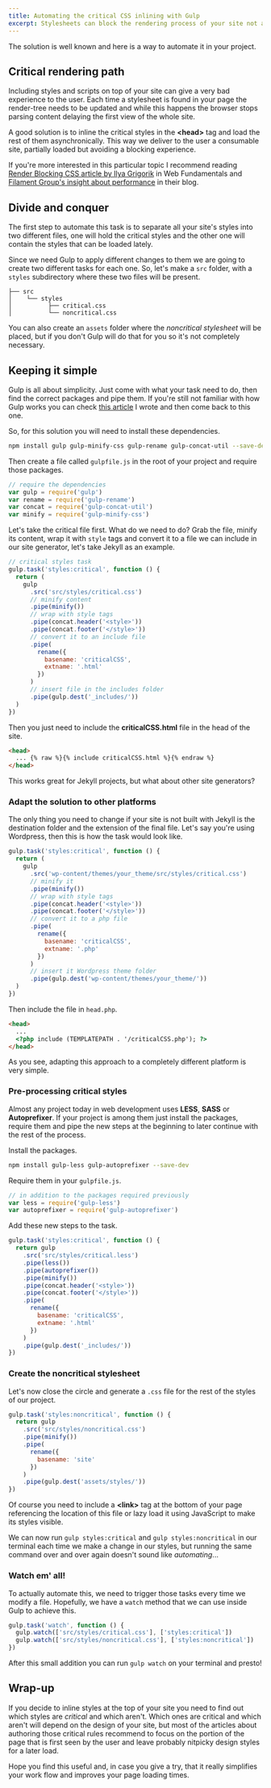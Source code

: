 ```yaml
---
title: Automating the critical CSS inlining with Gulp
excerpt: Stylesheets can block the rendering process of your site not allowing the user to see the content while all the resources are being loaded.
---
```


The solution is well known and here is a way to automate it in your project.

## Critical rendering path

Including styles and scripts on top of your site can give a very bad experience to the user. Each time a stylesheet is found in your page the render-tree needs to be updated and while this happens the browser stops parsing content delaying the first view of the whole site.

A good solution is to inline the critical styles in the **&lt;head&gt;** tag and load the rest of them asynchronically. This way we deliver to the user a consumable site, partially loaded but avoiding a blocking experience.

If you're more interested in this particular topic I recommend reading <a href="https://developers.google.com/web/fundamentals/performance/critical-rendering-path/render-blocking-css" target="_blank">Render Blocking CSS article by Ilya Grigorik</a> in Web Fundamentals and <a href="https://www.filamentgroup.com/lab/performance-rwd.html" target="_blank">Filament Group's insight about performance</a> in their blog.

## Divide and conquer

The first step to automate this task is to separate all your site's styles into two different files, one will hold the critical styles and the other one will contain the styles that can be loaded lately.

Since we need Gulp to apply different changes to them we are going to create two different tasks for each one. So, let's make a `src` folder, with a `styles` subdirectory where these two files will be present.

```
├── src
│    └── styles
│          ├── critical.css
│          └── noncritical.css
```

You can also create an `assets` folder where the _noncritical stylesheet_ will be placed, but if you don't Gulp will do that for you so it's not completely necessary.

## Keeping it simple

Gulp is all about simplicity. Just come with what your task need to do, then find the correct packages and pipe them. If you're still not familiar with how Gulp works you can check <a href="http://jeremenichelli.github.io/2015/05/using-gulp/" target="_blank">this article</a> I wrote and then come back to this one.

So, for this solution you will need to install these dependencies.

```bash
npm install gulp gulp-minify-css gulp-rename gulp-concat-util --save-dev
```

Then create a file called `gulpfile.js` in the root of your project and require those packages.

```js
// require the dependencies
var gulp = require('gulp')
var rename = require('gulp-rename')
var concat = require('gulp-concat-util')
var minify = require('gulp-minify-css')
```

Let's take the critical file first. What do we need to do? Grab the file, minify its content, wrap it with `style` tags and convert it to a file we can include in our site generator, let's take Jekyll as an example.

```js
// critical styles task
gulp.task('styles:critical', function () {
  return (
    gulp
      .src('src/styles/critical.css')
      // minify content
      .pipe(minify())
      // wrap with style tags
      .pipe(concat.header('<style>'))
      .pipe(concat.footer('</style>'))
      // convert it to an include file
      .pipe(
        rename({
          basename: 'criticalCSS',
          extname: '.html'
        })
      )
      // insert file in the includes folder
      .pipe(gulp.dest('_includes/'))
  )
})
```

Then you just need to include the **criticalCSS.html** file in the head of the site.

```html
<head>
  ... {% raw %}{% include criticalCSS.html %}{% endraw %}
</head>
```

This works great for Jekyll projects, but what about other site generators?

### Adapt the solution to other platforms

The only thing you need to change if your site is not built with Jekyll is the destination folder and the extension of the final file. Let's say you're using Wordpress, then this is how the task would look like.

```js
gulp.task('styles:critical', function () {
  return (
    gulp
      .src('wp-content/themes/your_theme/src/styles/critical.css')
      // minify it
      .pipe(minify())
      // wrap with style tags
      .pipe(concat.header('<style>'))
      .pipe(concat.footer('</style>'))
      // convert it to a php file
      .pipe(
        rename({
          basename: 'criticalCSS',
          extname: '.php'
        })
      )
      // insert it Wordpress theme folder
      .pipe(gulp.dest('wp-content/themes/your_theme/'))
  )
})
```

Then include the file in `head.php`.

```html
<head>
  ...
  <?php include (TEMPLATEPATH . '/criticalCSS.php'); ?>
</head>
```

As you see, adapting this approach to a completely different platform is very simple.

### Pre-processing critical styles

Almost any project today in web development uses **LESS**, **SASS** or **Autoprefixer**. If your project is among them just install the packages, require them and pipe the new steps at the beginning to later continue with the rest of the process.

Install the packages.

```bash
npm install gulp-less gulp-autoprefixer --save-dev
```

Require them in your `gulpfile.js`.

```js
// in addition to the packages required previously
var less = require('gulp-less')
var autoprefixer = require('gulp-autoprefixer')
```

Add these new steps to the task.

```js
gulp.task('styles:critical', function () {
  return gulp
    .src('src/styles/critical.less')
    .pipe(less())
    .pipe(autoprefixer())
    .pipe(minify())
    .pipe(concat.header('<style>'))
    .pipe(concat.footer('</style>'))
    .pipe(
      rename({
        basename: 'criticalCSS',
        extname: '.html'
      })
    )
    .pipe(gulp.dest('_includes/'))
})
```

### Create the noncritical stylesheet

Let's now close the circle and generate a `.css` file for the rest of the styles of our project.

```js
gulp.task('styles:noncritical', function () {
  return gulp
    .src('src/styles/noncritical.css')
    .pipe(minify())
    .pipe(
      rename({
        basename: 'site'
      })
    )
    .pipe(gulp.dest('assets/styles/'))
})
```

Of course you need to include a **&lt;link&gt;** tag at the bottom of your page referencing the location of this file or lazy load it using JavaScript to make its styles visible.

We can now run `gulp styles:critical` and `gulp styles:noncritical` in our terminal each time we make a change in our styles, but running the same command over and over again doesn't sound like _automating_...

### Watch em' all!

To actually automate this, we need to trigger those tasks every time we modify a file. Hopefully, we have a `watch` method that we can use inside Gulp to achieve this.

```js
gulp.task('watch', function () {
  gulp.watch(['src/styles/critical.css'], ['styles:critical'])
  gulp.watch(['src/styles/noncritical.css'], ['styles:noncritical'])
})
```

After this small addition you can run `gulp watch` on your terminal and presto!

## Wrap-up

If you decide to inline styles at the top of your site you need to find out which styles are _critical_ and which aren't. Which ones are critical and which aren't will depend on the design of your site, but most of the articles about authoring those critical rules recommend to focus on the portion of the page that is first seen by the user and leave probably nitpicky design styles for a later load.

Hope you find this useful and, in case you give a try, that it really simplifies your work flow and improves your page loading times.
